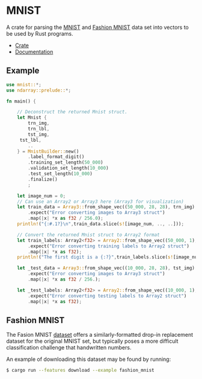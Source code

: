 # MNIST
A crate for parsing the [MNIST](http://yann.lecun.com/exdb/mnist/) and [Fashion MNIST](https://github.com/zalandoresearch/fashion-mnist) data set into vectors to be
used by Rust programs.

* [Crate](https://crates.io/crates/mnist)
* [Documentation](https://docs.rs/mnist)

## Example
```rust
use mnist::*;
use ndarray::prelude::*;

fn main() {

    // Deconstruct the returned Mnist struct.
    let Mnist {
        trn_img,
        trn_lbl,
        tst_img,
     tst_lbl,
        ..
    } = MnistBuilder::new()
        .label_format_digit()
        .training_set_length(50_000)
        .validation_set_length(10_000)
        .test_set_length(10_000)
        .finalize()
        ;

    let image_num = 0;
    // Can use an Array2 or Array3 here (Array3 for visualization)
    let train_data = Array3::from_shape_vec((50_000, 28, 28), trn_img)
        .expect("Error converting images to Array3 struct")
        .map(|x| *x as f32 / 256.0);
    println!("{:#.1?}\n",train_data.slice(s![image_num, .., ..]));

    // Convert the returned Mnist struct to Array2 format
    let train_labels: Array2<f32> = Array2::from_shape_vec((50_000, 1), trn_lbl)
        .expect("Error converting training labels to Array2 struct")
        .map(|x| *x as f32);
    println!("The first digit is a {:?}",train_labels.slice(s![image_num, ..]) );

    let _test_data = Array3::from_shape_vec((10_000, 28, 28), tst_img)
        .expect("Error converting images to Array3 struct")
        .map(|x| *x as f32 / 256.);

    let _test_labels: Array2<f32> = Array2::from_shape_vec((10_000, 1), tst_lbl)
        .expect("Error converting testing labels to Array2 struct")
        .map(|x| *x as f32);
```

## Fashion MNIST
The Fasion MNIST [dataset](https://github.com/zalandoresearch/fashion-mnist) offers a similarly-formatted 
drop-in replacement dataset for the original MNIST set, but typically poses a more difficult classification challenge that handwritten numbers. 

An example of downloading this dataset may be found by running: 
```sh
$ cargo run --features download --example fashion_mnist
```
